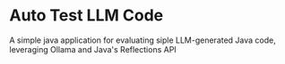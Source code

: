 # Auto Test LLM Code

A simple java application for evaluating siple LLM-generated Java code, leveraging Ollama and Java's Reflections API
